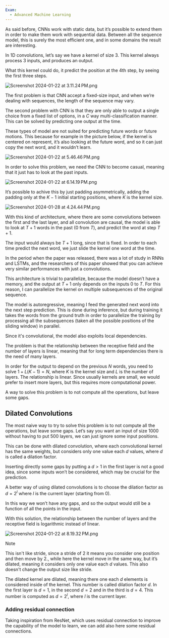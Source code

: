 ```yaml
---
Exam:
  - Advanced Machine Learning
---
```

As said before, CNNs work with static data, but it’s possible to extend them in order to make them work with sequential data. Between all the sequence model, this is surely the most efficient one, and in some domains the result are interesting.

In 1D convolutions, let’s say we have a kernel of size 3. This kernel always process 3 inputs, and produces an output.

What this kernel could do, it predict the position at the 4th step, by seeing the first three steps.

![Screenshot 2024-01-22 at 3.11.24 PM.png](Screenshot_2024-01-22_at_3.11.24_PM.png)

The first problem is that CNN accept a fixed-size input, and when we’re dealing with sequences, the length of the sequence may vary.

The second problem with CNN is that they are only able to output a single choice from a fixed list of options, in a $C$ way multi-classification manner. This can be solved by predicting one output at the time.

These types of model are not suited for predicting future words or future motions. This because for example in the picture below, if the kernel is centered on represent, it’s also looking at the future word, and so it can just copy the next word, and it wouldn’t learn.

![Screenshot 2024-01-22 at 5.46.46 PM.png](Screenshot_2024-01-22_at_5.46.46_PM.png)

In order to solve this problem, we need the CNN to become casual, meaning that it just has to look at the past inputs.

![Screenshot 2024-01-22 at 6.14.19 PM.png](Screenshot_2024-01-22_at_6.14.19_PM.png)

It’s possible to achive this by just padding asymmetrically, adding the padding only at the $K-1$ initial starting positions, where $K$ is the kernel size.

![Screenshot 2024-01-28 at 4.24.44 PM.png](Screenshot_2024-01-28_at_4.24.44_PM.png)

With this kind of architecture, where there are some convolutions between the first and the last layer, and all convolution are causal, the model is able to look at $T+1$ words in the past ($0$ from $T$), and predict the word at step $T+1$.

The input would always be $T+1$ long, since that is fixed. In order to each time predict the next word, we just slide the kernel one word at the time.

In the period when the paper was released, there was a lot of study in RNNs and LSTMs, and the researchers of this paper showed that you can achieve very similar performances with just a convolutions.

This architecture is trivial to parallelize, because the model doesn’t have a memory, and the output at $T+1$ only depends on the inputs $0$ to $T$. For this reason, I can parallelize the kernel on multiple subsequences of the original sequence. 

The model is autoregressive, meaning I feed the generated next word into the next step prediction. This is done during inference, but during training it takes the words from the ground truth in order to parallelize the training by processing all the subsequences (taken all the possible positions of the sliding window) in parallel.

Since it's convolutional, the model also exploits local dependencies.

The problem is that the relationship between the receptive field and the number of layers is linear, meaning that for long term dependencies there is the need of many layers.

In order for the output to depend on the previous $N$ words, you need to solve $1 + L(K-1) = N$, where $K$ is the kernel size and $L$ is the number of layers. The relationship is linear. Since usually kernels are small, we would prefer to insert more layers, but this requires more computational power.

A way to solve this problem is to not compute all the operations, but leave some gaps.

## Dilated Convolutions

The most naive way to try to solve this problem is to not compute all the operations, but leave some gaps. Let’s say you want an input of size $1000$ without having to put $500$  layers, we can just ignore some input positions. 

This can be done with dilated convolution, where each convolutional kernel has the same weights, but considers only one value each $d$ values, where $d$ is called a dilation factor.

Inserting directly some gaps by putting a $d > 1$ in the first layer is not a good idea, since some inputs won’t be considered, which may be crucial for the prediction.

A better way of using dilated convolutions is to choose the dilation factor as $d = 2^{l}$ where $l$ is the current layer (starting from 0).

In this way we won’t have any gaps, and so the output would still be a function of all the points in the input.

With this solution, the relationship between the number of layers and the receptive field is logarithmic instead of linear.

![Screenshot 2024-01-22 at 8.19.32 PM.png](Screenshot_2024-01-22_at_8.19.32_PM.png)

>[!Note]
This isn't like stride, since a stride of 2 it means you consider one position and then move by 2., while here the kernel move in the same way, but it’s dilated, meaning it considers only one value each $d$ values. This also doesn't change the output size like stride.

The dilated kernel are dilated, meaning there one each $d$ elements is considered inside of the kernel. This number is called dilation factor $d$. In the first layer is $d = 1$, in the second $d=2$ and in the third is $d= 4$. This number is computed as $d = 2^ l$, where $l$ is the current layer.

### Adding residual connection

Taking inspiration from ResNet, which uses residual connection to improve the capability of the model to learn, we can add also here some residual connections.
